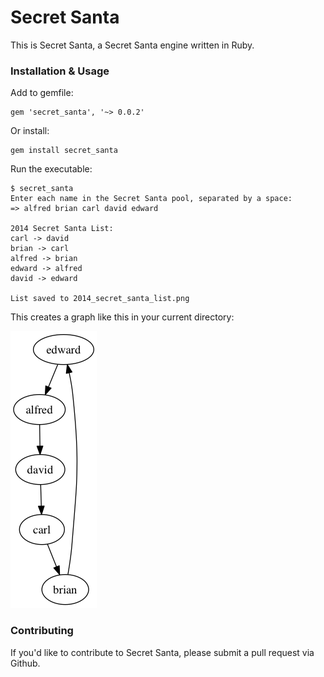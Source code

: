 # Secret Santa

This is Secret Santa, a Secret Santa engine written in Ruby.

### Installation & Usage

Add to gemfile:
```
gem 'secret_santa', '~> 0.0.2'
```
Or install:
```
gem install secret_santa
```
Run the executable:
```
$ secret_santa
Enter each name in the Secret Santa pool, separated by a space:
=> alfred brian carl david edward

2014 Secret Santa List:
carl -> david
brian -> carl
alfred -> brian
edward -> alfred
david -> edward

List saved to 2014_secret_santa_list.png
```
This creates a graph like this in your current directory:

![2014 Secret Santa List Example](2014_secret_santa_list_example.png)

### Contributing

If you'd like to contribute to Secret Santa, please submit a pull request via Github.
